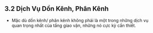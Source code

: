 ## 3.2 Dịch Vụ Dồn Kênh, Phân Kênh
- Mặc dù dồn kênh/ phân kênh không phải là một trong những dịch vụ quan trọng nhất của tầng giao vận, những nó cực kỳ cần thiết.
